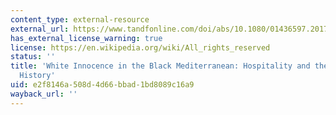 ```yaml
---
content_type: external-resource
external_url: https://www.tandfonline.com/doi/abs/10.1080/01436597.2017.1331123?journalCode=ctwq20
has_external_license_warning: true
license: https://en.wikipedia.org/wiki/All_rights_reserved
status: ''
title: 'White Innocence in the Black Mediterranean: Hospitality and the Erasure of
  History'
uid: e2f8146a-508d-4d66-bbad-1bd8089c16a9
wayback_url: ''
---
```

